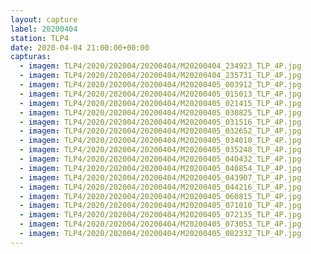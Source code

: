 ```yaml
---
layout: capture
label: 20200404
station: TLP4
date: 2020-04-04 21:00:00+00:00
capturas:
  - imagem: TLP4/2020/202004/20200404/M20200404_234923_TLP_4P.jpg
  - imagem: TLP4/2020/202004/20200404/M20200404_235731_TLP_4P.jpg
  - imagem: TLP4/2020/202004/20200404/M20200405_003912_TLP_4P.jpg
  - imagem: TLP4/2020/202004/20200404/M20200405_015013_TLP_4P.jpg
  - imagem: TLP4/2020/202004/20200404/M20200405_021415_TLP_4P.jpg
  - imagem: TLP4/2020/202004/20200404/M20200405_030825_TLP_4P.jpg
  - imagem: TLP4/2020/202004/20200404/M20200405_031516_TLP_4P.jpg
  - imagem: TLP4/2020/202004/20200404/M20200405_032652_TLP_4P.jpg
  - imagem: TLP4/2020/202004/20200404/M20200405_034010_TLP_4P.jpg
  - imagem: TLP4/2020/202004/20200404/M20200405_035248_TLP_4P.jpg
  - imagem: TLP4/2020/202004/20200404/M20200405_040432_TLP_4P.jpg
  - imagem: TLP4/2020/202004/20200404/M20200405_040854_TLP_4P.jpg
  - imagem: TLP4/2020/202004/20200404/M20200405_043907_TLP_4P.jpg
  - imagem: TLP4/2020/202004/20200404/M20200405_044216_TLP_4P.jpg
  - imagem: TLP4/2020/202004/20200404/M20200405_060815_TLP_4P.jpg
  - imagem: TLP4/2020/202004/20200404/M20200405_071010_TLP_4P.jpg
  - imagem: TLP4/2020/202004/20200404/M20200405_072135_TLP_4P.jpg
  - imagem: TLP4/2020/202004/20200404/M20200405_073053_TLP_4P.jpg
  - imagem: TLP4/2020/202004/20200404/M20200405_082332_TLP_4P.jpg
---
```

